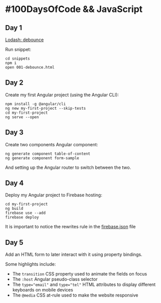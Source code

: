 # #100DaysOfCode && JavaScript

## Day 1

[Lodash: debounce](snippets/001-debounce.html)

Run snippet:

```
cd snippets
npm i
open 001-debounce.html
```

## Day 2

Create my first Angular project (using the Angular CLI):

```
npm install -g @angular/cli
ng new my-first-project --skip-tests
cd my-first-project
ng serve --open
```

## Day 3

Create two components Angular component:

```
ng generate component table-of-content
ng generate component form-sample
```

And setting up the Angular router to switch between the two.

## Day 4

Deploy my Angular project to Firebase hosting:

```
cd my-first-project
ng build
firebase use --add
firebase deploy
```

It is important to notice the rewrites rule in the [firebase.json](./my-first-project/firebase.json) file

## Day 5

Add an HTML form to later interact with it using property bindings.

Some highlights include:

* The `transition` CSS property used to animate the fields on focus
* The `:host` Angular pseudo-class selector
* The `type="email"` and `type="tel"` HTML attributes to display different keyboards on mobile devices
* The `@media` CSS at-rule used to make the website responsive
